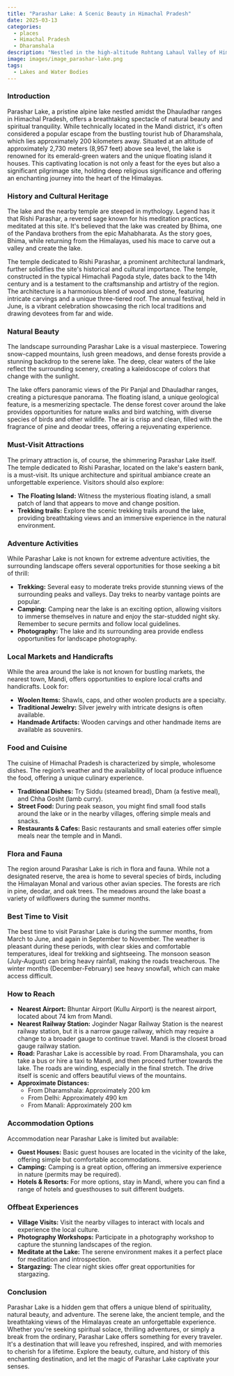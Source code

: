 ```yaml
---
title: "Parashar Lake: A Scenic Beauty in Himachal Pradesh"
date: 2025-03-13
categories:
  - places
  - Himachal Pradesh
  - Dharamshala
description: "Nestled in the high-altitude Rohtang Lahaul Valley of Himachal Pradesh, Parashar Lake is renowned for its stunning turquoise waters and breathtaking mountain backdrops. Often called the 'Blue Lake', it offers trekkers and adventure enthusiasts a paradise, with opportunities for fishing and captivating photography amidst nature's grandeur."
image: images/image_parashar-lake.png
tags: 
  - Lakes and Water Bodies
---
```



### **Introduction**

Parashar Lake, a pristine alpine lake nestled amidst the Dhauladhar ranges in Himachal Pradesh, offers a breathtaking spectacle of natural beauty and spiritual tranquility. While technically located in the Mandi district, it's often considered a popular escape from the bustling tourist hub of Dharamshala, which lies approximately 200 kilometers away. Situated at an altitude of approximately 2,730 meters (8,957 feet) above sea level, the lake is renowned for its emerald-green waters and the unique floating island it houses. This captivating location is not only a feast for the eyes but also a significant pilgrimage site, holding deep religious significance and offering an enchanting journey into the heart of the Himalayas.

### **History and Cultural Heritage**

The lake and the nearby temple are steeped in mythology. Legend has it that Rishi Parashar, a revered sage known for his meditation practices, meditated at this site. It's believed that the lake was created by Bhima, one of the Pandava brothers from the epic Mahabharata. As the story goes, Bhima, while returning from the Himalayas, used his mace to carve out a valley and create the lake.

The temple dedicated to Rishi Parashar, a prominent architectural landmark, further solidifies the site's historical and cultural importance. The temple, constructed in the typical Himachali Pagoda style, dates back to the 14th century and is a testament to the craftsmanship and artistry of the region. The architecture is a harmonious blend of wood and stone, featuring intricate carvings and a unique three-tiered roof. The annual festival, held in June, is a vibrant celebration showcasing the rich local traditions and drawing devotees from far and wide.


### **Natural Beauty**

The landscape surrounding Parashar Lake is a visual masterpiece. Towering snow-capped mountains, lush green meadows, and dense forests provide a stunning backdrop to the serene lake. The deep, clear waters of the lake reflect the surrounding scenery, creating a kaleidoscope of colors that change with the sunlight.

The lake offers panoramic views of the Pir Panjal and Dhauladhar ranges, creating a picturesque panorama. The floating island, a unique geological feature, is a mesmerizing spectacle. The dense forest cover around the lake provides opportunities for nature walks and bird watching, with diverse species of birds and other wildlife. The air is crisp and clean, filled with the fragrance of pine and deodar trees, offering a rejuvenating experience.



### **Must-Visit Attractions**

The primary attraction is, of course, the shimmering Parashar Lake itself. The temple dedicated to Rishi Parashar, located on the lake's eastern bank, is a must-visit. Its unique architecture and spiritual ambiance create an unforgettable experience.
Visitors should also explore:
*   **The Floating Island:** Witness the mysterious floating island, a small patch of land that appears to move and change position.
*   **Trekking trails:** Explore the scenic trekking trails around the lake, providing breathtaking views and an immersive experience in the natural environment.

### **Adventure Activities**

While Parashar Lake is not known for extreme adventure activities, the surrounding landscape offers several opportunities for those seeking a bit of thrill:
*   **Trekking:** Several easy to moderate treks provide stunning views of the surrounding peaks and valleys. Day treks to nearby vantage points are popular.
*   **Camping:** Camping near the lake is an exciting option, allowing visitors to immerse themselves in nature and enjoy the star-studded night sky. Remember to secure permits and follow local guidelines.
*   **Photography:** The lake and its surrounding area provide endless opportunities for landscape photography.

### **Local Markets and Handicrafts**

While the area around the lake is not known for bustling markets, the nearest town, Mandi, offers opportunities to explore local crafts and handicrafts. Look for:
*   **Woolen Items:** Shawls, caps, and other woolen products are a specialty.
*   **Traditional Jewelry:** Silver jewelry with intricate designs is often available.
*   **Handmade Artifacts:** Wooden carvings and other handmade items are available as souvenirs.

### **Food and Cuisine**

The cuisine of Himachal Pradesh is characterized by simple, wholesome dishes. The region’s weather and the availability of local produce influence the food, offering a unique culinary experience.
*   **Traditional Dishes:** Try Siddu (steamed bread), Dham (a festive meal), and Chha Gosht (lamb curry).
*   **Street Food:** During peak season, you might find small food stalls around the lake or in the nearby villages, offering simple meals and snacks.
*   **Restaurants & Cafes:** Basic restaurants and small eateries offer simple meals near the temple and in Mandi.

### **Flora and Fauna**

The region around Parashar Lake is rich in flora and fauna. While not a designated reserve, the area is home to several species of birds, including the Himalayan Monal and various other avian species. The forests are rich in pine, deodar, and oak trees. The meadows around the lake boast a variety of wildflowers during the summer months.

### **Best Time to Visit**

The best time to visit Parashar Lake is during the summer months, from March to June, and again in September to November. The weather is pleasant during these periods, with clear skies and comfortable temperatures, ideal for trekking and sightseeing. The monsoon season (July-August) can bring heavy rainfall, making the roads treacherous. The winter months (December-February) see heavy snowfall, which can make access difficult.

### **How to Reach**

*   **Nearest Airport:** Bhuntar Airport (Kullu Airport) is the nearest airport, located about 74 km from Mandi.
*   **Nearest Railway Station:** Joginder Nagar Railway Station is the nearest railway station, but it is a narrow gauge railway, which may require a change to a broader gauge to continue travel. Mandi is the closest broad gauge railway station.
*   **Road:** Parashar Lake is accessible by road. From Dharamshala, you can take a bus or hire a taxi to Mandi, and then proceed further towards the lake. The roads are winding, especially in the final stretch. The drive itself is scenic and offers beautiful views of the mountains.
*   **Approximate Distances:**
    *   From Dharamshala: Approximately 200 km
    *   From Delhi: Approximately 490 km
    *   From Manali: Approximately 200 km

### **Accommodation Options**

Accommodation near Parashar Lake is limited but available:

*   **Guest Houses:** Basic guest houses are located in the vicinity of the lake, offering simple but comfortable accommodations.
*   **Camping:** Camping is a great option, offering an immersive experience in nature (permits may be required).
*   **Hotels & Resorts:** For more options, stay in Mandi, where you can find a range of hotels and guesthouses to suit different budgets.


### **Offbeat Experiences**

*   **Village Visits:** Visit the nearby villages to interact with locals and experience the local culture.
*   **Photography Workshops:** Participate in a photography workshop to capture the stunning landscapes of the region.
*   **Meditate at the Lake:** The serene environment makes it a perfect place for meditation and introspection.
*   **Stargazing:** The clear night skies offer great opportunities for stargazing.

### **Conclusion**

Parashar Lake is a hidden gem that offers a unique blend of spirituality, natural beauty, and adventure. The serene lake, the ancient temple, and the breathtaking views of the Himalayas create an unforgettable experience. Whether you're seeking spiritual solace, thrilling adventures, or simply a break from the ordinary, Parashar Lake offers something for every traveler. It's a destination that will leave you refreshed, inspired, and with memories to cherish for a lifetime. Explore the beauty, culture, and history of this enchanting destination, and let the magic of Parashar Lake captivate your senses.


